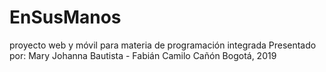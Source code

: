 # EnSusManos
proyecto web y móvil para materia de programación integrada
Presentado por: Mary Johanna Bautista - Fabián Camilo Cañón
Bogotá, 2019
